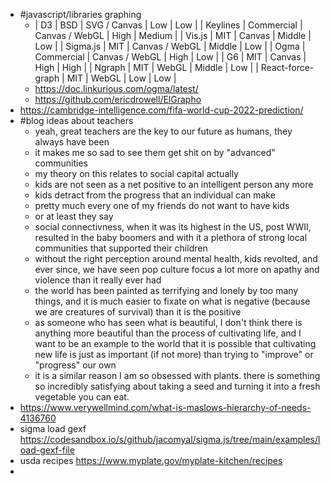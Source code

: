 - #javascript/libraries graphing
	- | D3 | BSD | SVG / Canvas | Low | Low |
	  | Keylines | Commercial | Canvas / WebGL | High | Medium |
	  | Vis.js | MIT | Canvas | Middle | Low |
	  | Sigma.js | MIT | Canvas / WebGL | Middle | Low |
	  | Ogma | Commercial | Canvas / WebGL | High | Low |
	  | G6 | MIT | Canvas | High | High |
	  | Ngraph | MIT | WebGL | Middle | Low |
	  | React-force-graph | MIT | WebGL | Low | Low |
	- https://doc.linkurious.com/ogma/latest/
	- https://github.com/ericdrowell/ElGrapho
- https://cambridge-intelligence.com/fifa-world-cup-2022-prediction/
- #blog ideas about teachers
	- yeah, great teachers are the key to our future as humans, they always have been
	- it makes me so sad to see them get shit on by "advanced" communities
	- my theory on this relates to social capital actually
	- kids are not seen as a net positive to an intelligent person any more
	- kids detract from the progress that an individual can make
	- pretty much every one of my friends do not want to have kids
	- or at least they say
	- social connectivness, when it was its highest in the US, post WWII, resulted in the baby boomers and with it a plethora of strong local communities that supported their children
	- without the right perception around mental health, kids revolted, and ever since, we have seen pop culture focus a lot more on apathy and violence than it really ever had
	- the world has been painted as terrifying and lonely by too many things, and it is much easier to fixate on what is negative (because we are creatures of survival) than it is the positive
	- as someone who has seen what is beautiful, I don't think there is anything more beautiful than the process of cultivating life, and I want to be an example to the world that it is possible that cultivating new life is just as important (if not more) than trying to "improve" or "progress" our own
	- it is a similar reason I am so obsessed with plants. there is something so incredibly satisfying about taking a seed and turning it into a fresh vegetable you can eat.
- https://www.verywellmind.com/what-is-maslows-hierarchy-of-needs-4136760
- sigma load gexf https://codesandbox.io/s/github/jacomyal/sigma.js/tree/main/examples/load-gexf-file
- usda recipes https://www.myplate.gov/myplate-kitchen/recipes
-